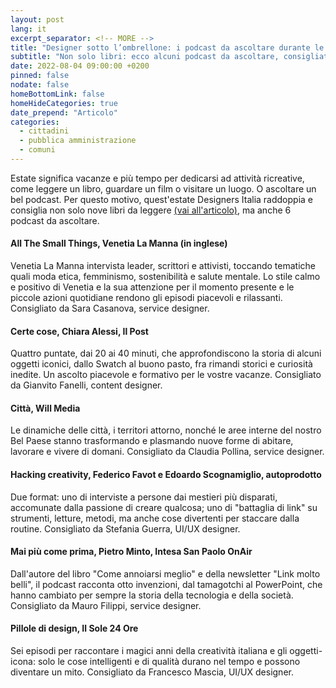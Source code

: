 ```yaml
---
layout: post
lang: it
excerpt_separator: <!-- MORE -->
title: "Designer sotto l’ombrellone: i podcast da ascoltare durante le vacanze"
subtitle: "Non solo libri: ecco alcuni podcast da ascoltare, consigliati direttamente dalle esperte e dagli esperti del team"
date: 2022-08-04 09:00:00 +0200
pinned: false
nodate: false
homeBottomLink: false
homeHideCategories: true
date_prepend: "Articolo"
categories:
  - cittadini
  - pubblica amministrazione
  - comuni
---
```


<!-- MORE -->
Estate significa vacanze e più tempo per dedicarsi ad attività ricreative, come leggere un libro, guardare un film o visitare un luogo. O ascoltare un bel podcast. Per questo motivo, quest'estate Designers Italia raddoppia e consiglia non solo nove libri da leggere [(vai all'articolo)](/notizie/designer-sotto-ombrellone-libri-da-leggere-questa-estate/), ma anche 6 podcast da ascoltare.

#### All The Small Things, Venetia La Manna (in inglese)
Venetia La Manna intervista leader, scrittori e attivisti, toccando tematiche quali moda etica, femminismo, sostenibilità e salute mentale. Lo stile calmo e positivo di Venetia e la sua attenzione per il momento presente e le piccole azioni quotidiane rendono gli episodi piacevoli e rilassanti. Consigliato da Sara Casanova, service designer.

#### Certe cose, Chiara Alessi, Il Post
Quattro puntate, dai 20 ai 40 minuti, che approfondiscono la storia di alcuni oggetti iconici, dallo Swatch al buono pasto, fra rimandi storici e curiosità inedite. Un ascolto piacevole e formativo per le vostre vacanze. Consigliato da Gianvito Fanelli, content designer.

#### Città, Will Media
Le dinamiche delle città, i territori attorno, nonché le aree interne del nostro Bel Paese stanno trasformando e plasmando nuove forme di abitare, lavorare e vivere di domani. Consigliato da Claudia Pollina, service designer.

#### Hacking creativity, Federico Favot e Edoardo Scognamiglio, autoprodotto
Due format: uno di interviste a persone dai mestieri più disparati, accomunate dalla passione di creare qualcosa; uno di "battaglia di link" su strumenti, letture, metodi, ma anche cose divertenti per staccare dalla routine. Consigliato da Stefania Guerra, UI/UX designer.

#### Mai più come prima, Pietro Minto, Intesa San Paolo OnAir
Dall'autore del libro "Come annoiarsi meglio" e della newsletter "Link molto belli", il podcast racconta otto invenzioni, dal tamagotchi al PowerPoint, che hanno cambiato per sempre la storia della tecnologia e della società. Consigliato da Mauro Filippi, service designer.

#### Pillole di design, Il Sole 24 Ore
Sei episodi per raccontare i magici anni della creatività italiana e gli oggetti-icona: solo le cose intelligenti e di qualità durano nel tempo e possono diventare un mito. Consigliato da Francesco Mascia, UI/UX designer.